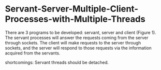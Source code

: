 # Servant-Server-Multiple-Client-Processes-with-Multiple-Threads
There are 3 programs to be developed: servant, server and client (Figure 1). The servant processes will answer the requests coming from the server through sockets. The client will make requests to the server through sockets, and the server will respond to those requests via the information acquired from the servants.

shortcomings: Servant threads should be detached.
